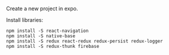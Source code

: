 Create a new project in expo.

Install libraries:
```
npm install -S react-navigation
npm install -S native-base
npm install -S redux react-redux redux-persist redux-logger
npm install -S redux-thunk firebase
```
